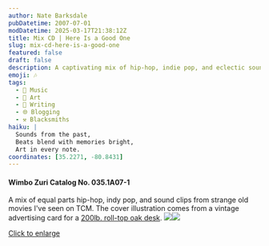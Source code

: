 ```yaml
---
author: Nate Barksdale
pubDatetime: 2007-07-01
modDatetime: 2025-03-17T21:38:12Z
title: Mix CD | Here Is a Good One
slug: mix-cd-here-is-a-good-one
featured: false
draft: false
description: A captivating mix of hip-hop, indie pop, and eclectic sound clips, inspired by an old advertising card for a roll-top oak desk.
emoji: 🎶
tags:
  - 🎵 Music
  - 🎨 Art
  - 📝 Writing
  - 🌐 Blogging
  - ⚒️ Blacksmiths
haiku: |
  Sounds from the past,  
  Beats blend with memories bright,  
  Art in every note.
coordinates: [35.2271, -80.8431]
---
```


#### Wimbo Zuri Catalog No. 035.1A07-1

A mix of equal parts hip-hop, indy pop, and sound clips from strange old movies I've seen on TCM. The cover illustration comes from a vintage advertising card for a [200lb. roll-top oak desk](http://web.archive.org/web/20051121024938/http://scriptorium.lib.duke.edu:80/eaa/ephemera/A03/A0348/A0348-01-72dpi.html). [![](@assets/images/goodone_260.jpg)](@assets/images/goodone_530.jpg)[![](@assets/images/goodone2_260.jpg)](@assets/images/goodone2_530.jpg)

[Click to enlarge](@assets/images/goodone_530.jpg)

